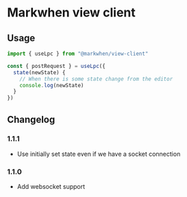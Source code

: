 # Markwhen view client

## Usage

```js
import { useLpc } from "@markwhen/view-client"

const { postRequest } = useLpc({
  state(newState) {
    // When there is some state change from the editor
    console.log(newState)
  }
})
```

## Changelog

### 1.1.1
- Use initially set state even if we have a socket connection

### 1.1.0
- Add websocket support
